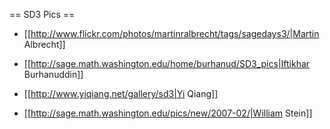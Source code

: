 == SD3 Pics ==


* [[http://www.flickr.com/photos/martinralbrecht/tags/sagedays3/|Martin Albrecht]] 

* [[http://sage.math.washington.edu/home/burhanud/SD3_pics|Iftikhar Burhanuddin]] 

* [[http://www.yiqiang.net/gallery/sd3|Yi Qiang]]

* [[http://sage.math.washington.edu/pics/new/2007-02/|William Stein]]
